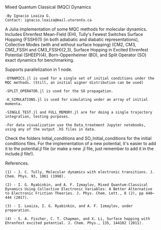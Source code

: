 Mixed Quantum Classical (MQC) Dynamics

	-By Ignacio Loaiza G.
	Contact: ignacio.loaiza@mail.utoronto.ca

A Julia implementation of some MQC methods for molecular dynamics.
Includes Ehrenfest Mean-Field (EH), Tully's Fewest Switches Surface Hopping (FSSH)(1) (in both adiabatic and diabatic representations), Collective Modes (with and without surface hopping) (CM2, CM3, CM2_FSSH and CM3_FSSH)(2,3), Surface Hopping in Excited Ehrenfest Potential (SHEEP)(4), Born-Oppenheimer (BO), and Split Operator (SO) exact dynamics for benchmarking.


Supports parallelization in 1 node.


	-DYNAMICS.jl is used for a single set of initial conditions under the MQC methods. (Still, an initial wigner distribution can be used)

	-SPLIT_OPERATOR.jl is used for the SO propagation.

	-K_SIMULATIONS.jl is used for simulating under an array of initial momenta.

	-SINGLE_TEST.jl and FULL_MEMORY.jl are for doing a single trajectory integration, testing purposes.

	-For data visualization use the Data_treatment Jupyter notebooks, using any of the output .h5 files in data.


Check the folders Initial_conditions and SO_Initial_conditions for the initial conditions files. For the implementation of a new potential, it's easier to add it to the potential.jl file (or make a new .jl file, just remember to add it in the include.jl file!).

References.

	(1) - J. C. Tully, Molecular dynamics with electronic transitions. J. Chem. Phys. 93, 1061 (1990).

	(2) - I. G. Ryabinkin, and A. F. Izmaylov, Mixed Quantum-Classical Dynamics Using Collective Electronic Variables: A Better Alternative to Electronic Friction Theories. J. Phys. Chem. Lett., 8 (2), pp 440–444 (2017).

	(3) - I. Loaiza, I. G. Ryabinkin, and A. F. Izmaylov, under preparation.

	(4) - S. A. Fischer, C. T. Chapman, and X. Li, Surface hopping with Ehrenfest excited potential. J. Chem. Phys., 135, 144102 (2011).
